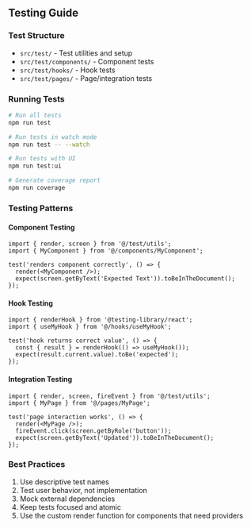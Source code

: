 ## Testing Guide

### Test Structure
- `src/test/` - Test utilities and setup
- `src/test/components/` - Component tests
- `src/test/hooks/` - Hook tests
- `src/test/pages/` - Page/integration tests

### Running Tests
```bash
# Run all tests
npm run test

# Run tests in watch mode
npm run test -- --watch

# Run tests with UI
npm run test:ui

# Generate coverage report
npm run coverage
```

### Testing Patterns

#### Component Testing
```tsx
import { render, screen } from '@/test/utils';
import { MyComponent } from '@/components/MyComponent';

test('renders component correctly', () => {
  render(<MyComponent />);
  expect(screen.getByText('Expected Text')).toBeInTheDocument();
});
```

#### Hook Testing
```tsx
import { renderHook } from '@testing-library/react';
import { useMyHook } from '@/hooks/useMyHook';

test('hook returns correct value', () => {
  const { result } = renderHook(() => useMyHook());
  expect(result.current.value).toBe('expected');
});
```

#### Integration Testing
```tsx
import { render, screen, fireEvent } from '@/test/utils';
import { MyPage } from '@/pages/MyPage';

test('page interaction works', () => {
  render(<MyPage />);
  fireEvent.click(screen.getByRole('button'));
  expect(screen.getByText('Updated')).toBeInTheDocument();
});
```

### Best Practices
1. Use descriptive test names
2. Test user behavior, not implementation
3. Mock external dependencies
4. Keep tests focused and atomic
5. Use the custom render function for components that need providers